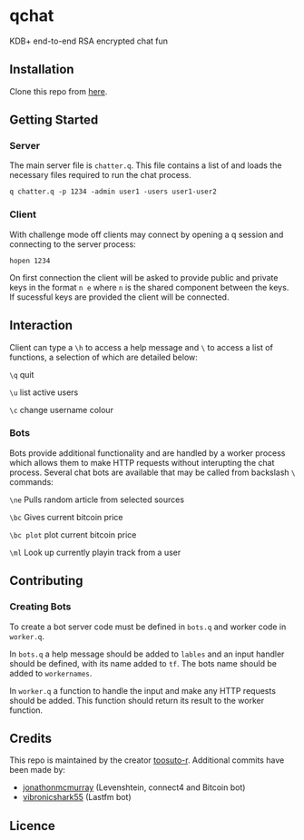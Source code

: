 # qchat
KDB+ end-to-end RSA encrypted chat fun

## Installation

Clone this repo from [here](https://github.com/toosuto-r/qchat).

## Getting Started

### Server
The main server file is `chatter.q`. This file contains a list of and loads the necessary files required to run the chat process.
```
q chatter.q -p 1234 -admin user1 -users user1-user2
```

### Client
With challenge mode off clients may connect by opening a q session and connecting to the server process:
```
hopen 1234
```
On first connection the client will be asked to provide public and private keys in the format `n e` where `n` is the shared component between the keys.
If sucessful keys are provided the client will be connected.

## Interaction
Client can type a `\h` to access a help message and `\` to access a list of functions, a selection of which are detailed below:

`\q` quit

`\u` list active users

`\c` change username colour

### Bots
Bots provide additional functionality and are handled by a worker process which allows them to make HTTP requests without interupting the chat process.
Several chat bots are available that may be called from backslash `\` commands:

`\ne`	Pulls random article from selected sources

`\bc`	Gives current bitcoin price

`\bc plot`	plot current bitcoin price

`\ml`	Look up currently playin track from a user


## Contributing

### Creating Bots

To create a bot server code must be defined in `bots.q` and worker code in `worker.q`.

In `bots.q` a help message should be added to `lables` and an input handler should be defined, with its name added to `tf`. The bots name should be added to `workernames`.

In `worker.q` a function to handle the input and make any HTTP requests should be added. This function should return its result to the worker function.

## Credits
This repo is maintained by the creator [toosuto-r](https://github.com/toosuto-r).
Additional commits have been made by:
* [jonathonmcmurray](https://github.com/jonathonmcmurray) (Levenshtein, connect4 and Bitcoin bot)
* [vibronicshark55](https://github.com/vibronicshark55) (Lastfm bot)

## Licence
